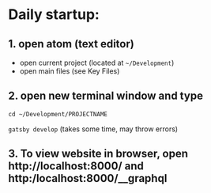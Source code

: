 # Daily startup:
## 1. open atom (text editor)
  - open current project (located at `~/Development`)
  - open main files (see Key Files)

## 2. open new terminal window and type

  `cd ~/Development/PROJECTNAME`

  `gatsby develop` (takes some time, may throw errors)

## 3. To view website in browser, open http://localhost:8000/ and http:/localhost:8000/__graphql
